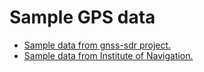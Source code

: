 # Sample GPS data

* [Sample data from gnss-sdr project.](https://sourceforge.net/projects/gnss-sdr/files/data/)
* [Sample data from Institute of Navigation.](https://sdr.ion.org/api-sample-data.html)

